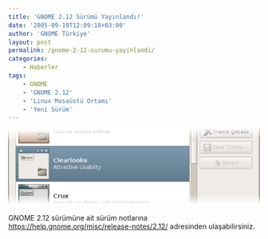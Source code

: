 ```yaml
---
title: 'GNOME 2.12 Sürümü Yayınlandı!'
date: '2005-09-19T12:09:18+03:00'
author: 'GNOME Türkiye'
layout: post
permalink: /gnome-2-12-surumu-yayinlandi/
categories:
    - Haberler
tags:
    - GNOME
    - 'GNOME 2.12'
    - 'Linux Masaüstü Ortamı'
    - 'Yeni Sürüm'
---
```


![Tema seçeceği](/media/2023/04/figure-theme.png "Tema seçeceği")

GNOME 2.12 sürümüne ait sürüm notlarına <https://help.gnome.org/misc/release-notes/2.12/> adresinden ulaşabilirsiniz.
